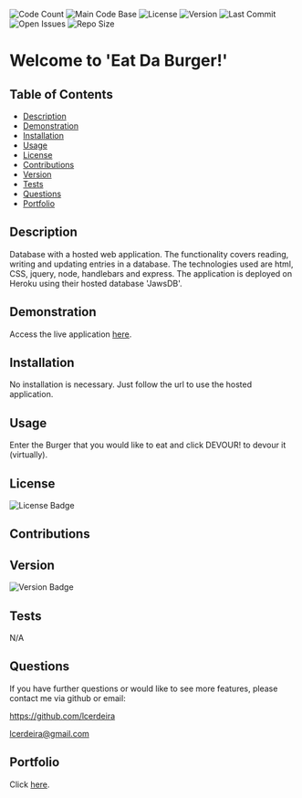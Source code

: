 
  ![Code Count](https://img.shields.io/github/languages/count/lcerdeira/mvchandle) 
  ![Main Code Base](https://img.shields.io/github/languages/top/lcerdeira/mvchandle) 
  ![License](https://img.shields.io/badge/license-MIT-blue) 
  ![Version](https://img.shields.io/badge/version-1.0-red) 
  ![Last Commit](https://img.shields.io/github/last-commit/lcerdeira/mvchandle) 
  ![Open Issues](https://img.shields.io/github/issues-raw/lcerdeira/mvchandle) 
  ![Repo Size](https://img.shields.io/github/repo-size/lcerdeira/mvchandle)

  # Welcome to 'Eat Da Burger!'


  ## Table of Contents

  * [Description](#Description)
  * [Demonstration](#Demonstration)
  * [Installation](#Installation)
  * [Usage](#Usage)
  * [License](#License)
  * [Contributions](#Contributions)
  * [Version](#Version)
  * [Tests](#Tests)
  * [Questions](#Questions)
  * [Portfolio](#Portfolio)

  ## Description

  Database with a hosted web application. The functionality covers reading, writing and updating entries in a database. The technologies used are html, CSS, jquery, node, handlebars and express. The application is deployed on Heroku using their hosted database 'JawsDB'.


  ## Demonstration

  Access the live application [here](https://bruger.herokuapp.com/).

  ## Installation

  No installation is necessary. Just follow the url to use the hosted application.

  ## Usage

  Enter the Burger that you would like to eat and click DEVOUR! to devour it (virtually).

  ## License

  ![License Badge](https://img.shields.io/badge/license-MIT-blue)

  ## Contributions


  ## Version

  ![Version Badge](https://img.shields.io/badge/version-1.0-red)

  ## Tests

 N/A

  ## Questions

  If you have further questions or would like to see more features, please contact me via github or email:

  https://github.com/lcerdeira 

  lcerdeira@gmail.com

  ## Portfolio
  
  Click [here](https://lcerdeira.github.io/portfolio/).
  